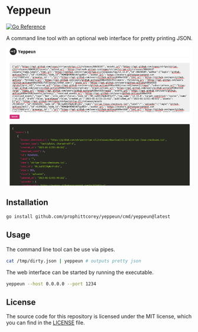 # Yeppeun

[![Go Reference](https://pkg.go.dev/badge/github.com/prophittcorey/yeppeun.svg)](https://pkg.go.dev/github.com/prophittcorey/yeppeun)

A command line tool with an optional web interface for pretty printing JSON.

![A screenshot demonstrating Yeppeun running in a browser.](.github/screenshot.png)

## Installation

```bash
go install github.com/prophittcorey/yeppeun/cmd/yeppeun@latest
```

## Usage

The command line tool can be use via pipes.

```bash
cat /tmp/dirty.json | yeppeun # outputs pretty json
```

The web interface can be started by running the executable.

```bash
yeppeun --host 0.0.0.0 --port 1234
```

## License

The source code for this repository is licensed under the MIT license, which you can
find in the [LICENSE](LICENSE.md) file.
